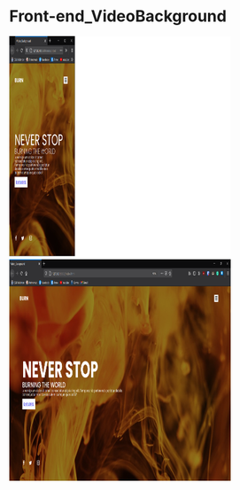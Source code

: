 # Front-end_VideoBackground
<img src="img/img1.png" width="400" height="400">
<img src="img/img2.png" width="400" height="400">
